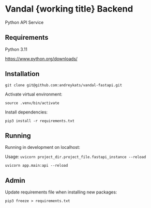 # Vandal {working title} Backend
Python API Service

## Requirements

Python 3.11

https://www.python.org/downloads/

## Installation

```
git clone git@github.com:andreykats/vandal-fastapi.git
```

Activate virtual environment:

```
source .venv/bin/activate
```

Install dependencies:

```
pip3 install -r requirements.txt
```

## Running
Running in development on localhost:

Usage: 
`uvicorn project_dir.project_file.fastapi_instance --reload`

```
uvicorn app.main:api --reload
```

## Admin
Update requirements file when installing new packages:
```
pip3 freeze > requirements.txt
```